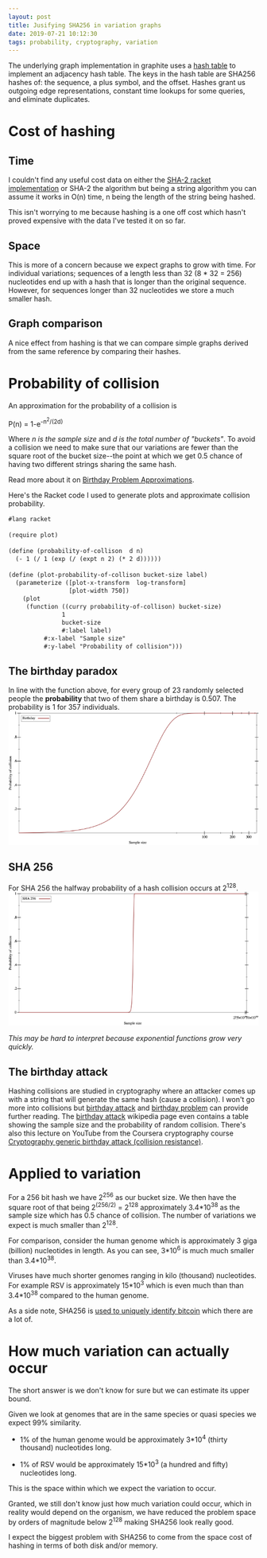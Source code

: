 ```yaml
---
layout: post
title: Jusifying SHA256 in variation graphs
date: 2019-07-21 10:12:30
tags: probability, cryptography, variation
---
```


The underlying graph implementation in graphite uses a [hash table] to implement
an adjacency hash table.
The keys in the hash table are SHA256 hashes of: the sequence, a plus symbol,
and the offset.
Hashes grant us outgoing edge representations, constant time lookups for
some queries, and eliminate duplicates.

# Cost of hashing

## Time
I couldn't find any useful cost data on either the [SHA-2 racket implementation]
or SHA-2 the algorithm but being a string algorithm you can assume
it works in O(n) time, n being the length of the string being hashed.

This isn't worrying to me because hashing is a one off cost which hasn't proved
expensive with the data I've tested it on so far.

## Space
This is more of a concern because we expect graphs to grow with time.
For individual variations; sequences of a length less than 32 (8 * 32 = 256)
nucleotides end up with a hash that is longer than the original sequence.
However, for sequences longer than 32 nucleotides we store a much smaller hash.

## Graph comparison
A nice effect from hashing is that we can compare simple graphs derived from the
same reference by comparing their hashes.

# Probability of collision
An approximation for the probability of a collision is


P(n) = 1-e<sup>-n<sup>2</sup>/(2d)</sup>

Where *n is the sample size* and *d is the total number of "buckets"*.
To avoid a collision we need to make sure that our variations are fewer than the
square root of the bucket size--the point at which we get 0.5 chance of having
two different strings sharing the same hash.

Read more about it on [Birthday Problem Approximations].

Here's the Racket code I used to generate plots and approximate collision
probability.
```
#lang racket

(require plot)

(define (probability-of-collison  d n)
  (- 1 (/ 1 (exp (/ (expt n 2) (* 2 d))))))

(define (plot-probability-of-collison bucket-size label)
  (parameterize ([plot-x-transform  log-transform]
                 [plot-width 750])
    (plot
     (function ((curry probability-of-collison) bucket-size)
               1
               bucket-size
               #:label label)
          #:x-label "Sample size"
          #:y-label "Probability of collision")))
```

## The birthday paradox
In line with the function above, for every group of 23 randomly selected people
the **probability** that two of them share a birthday is 0.507.
The probability is 1 for 357 individuals.
![birthday plot]

## SHA 256
For SHA 256 the halfway probability of a hash collision occurs at 2<sup>128</sup>.
![sha256 plot]

*This may be hard to interpret because exponential functions grow very quickly.*


## The birthday attack
Hashing collisions are studied in cryptography where an attacker comes up with
a string that will generate the same hash (cause a collision).
I won't go more into collisions but [birthday attack] and [birthday problem] can
provide further reading. The [birthday attack] wikipedia page even contains a
table showing the sample size and the probability of random collision.
There's also this lecture on YouTube from the Coursera cryptography course
[Cryptography generic birthday attack (collision resistance)].


# Applied to variation
For a 256 bit hash we have 2<sup>256</sup> as our bucket size.
We then have the square root of that being
2<sup>(256/2)</sup> = 2<sup>128</sup> approximately 3.4\*10<sup>38</sup> as
the sample size which has 0.5 chance of collision. The number of variations
we expect is much smaller than 2<sup>128</sup>.

For comparison, consider the human genome which is approximately 3 giga (billion)
nucleotides in length. As you can see, 3*10<sup>6</sup> is much much smaller
than 3.4\*10<sup>38</sup>.

Viruses have much shorter genomes ranging in kilo (thousand) nucleotides.
For example RSV is approximately 15\*10<sup>3</sup> which is even much than
than 3.4*10<sup>38</sup> compared to the human genome.

As a side note, SHA256 is [used to uniquely identify bitcoin] which there are a
lot of.

# How much variation can actually occur
The short answer is we don't know for sure but we can estimate its upper bound.

Given we look at genomes that are in the same species or quasi species we expect
99% similarity.

  - 1% of the human genome would be approximately 3\*10<sup>4</sup> (thirty thousand)
nucleotides long.

  - 1% of RSV would be approximately 15\*10<sup>3</sup> (a hundred and fifty)
nucleotides long.

This is the space within which we expect the variation to occur.

Granted, we still don't know just how much variation could occur, which in
reality would depend on the organism, we have reduced the problem space by
orders of magnitude below 2<sup>128</sup> making SHA256 look really good.

I expect the biggest problem with SHA256 to come from the space cost of
hashing in terms of both disk and/or memory.


[Cryptography generic birthday attack (collision resistance)]: https://www.youtube.com/watch?v=5VY2KEh9WrE
[birthday attack]: https://en.wikipedia.org/wiki/Birthday_attack
[birthday problem]: https://en.wikipedia.org/wiki/Birthday_problem
[birthday plot]: /images/Content/Graphs/birthday.png
[sha256 plot]: /images/Content/Graphs/sha256.png
[Birthday Problem Approximations]: https://en.wikipedia.org/wiki/Birthday_problem#Approximations
[hash table]: https://en.wikipedia.org/wiki/Hash_table
[SHA-2 racket implementation]: https://docs.racket-lang.org/sha/index.html
[used to uniquely identify bitcoin]:  https://youtu.be/bBC-nXj3Ng4?t=343
